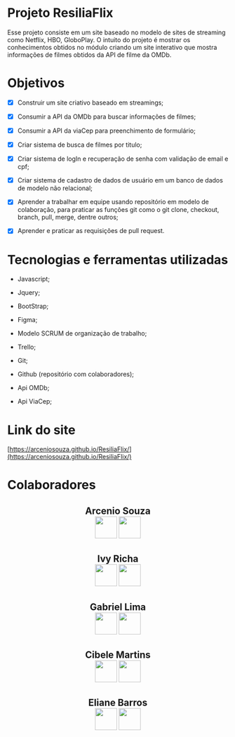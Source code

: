 # Projeto ResiliaFlix

Esse projeto consiste em um site baseado no modelo de sites de streaming como Netflix, HBO, GloboPlay. O intuito do projeto é mostrar os conhecimentos obtidos no módulo criando um site interativo que mostra informações de filmes obtidos da API de filme da OMDb.

# Objetivos

- [x] Construir um site criativo baseado em streamings;

- [x] Consumir a API da OMDb para buscar informações de filmes;

- [x] Consumir a API da viaCep para preenchimento de formulário;

- [x] Criar sistema de busca de filmes por titulo;

- [x] Criar sistema de logIn e recuperação de senha com validação de email e cpf;

- [x] Criar sistema de cadastro de dados de usuário em um banco de dados de modelo não relacional;

- [x] Aprender a trabalhar em equipe usando repositório em modelo de colaboração, para praticar as funções git como o git clone, checkout, branch, pull, merge, dentre outros;

- [x] Aprender e praticar as requisições de pull request.

# Tecnologias e ferramentas utilizadas

 - Javascript;

 - Jquery;

 - BootStrap;

 - Figma;

 - Modelo SCRUM de organização de trabalho;

 - Trello;

 - Git;

 - Github (repositório com colaboradores);

 - Api OMDb;

 - Api ViaCep;

 # Link do site

 [https://arceniosouza.github.io/ResiliaFlix/](https://arceniosouza.github.io/ResiliaFlix/)

 # Colaboradores
 
   <div align="center">
      <h2>Arcenio Souza <br> 
        <a href="https://www.linkedin.com/in/arceniofso/"><img width="50" height="50" src="https://img.icons8.com/color/48/000000/linkedin.png"/></a>
        <a href="https://github.com/ArcenioSouza"><img width="50" height="50" src="https://img.icons8.com/fluency-systems-filled/48/000000/github.png"/></a>
      </h2>  
   </div>
   
   <div align="center">
      <h2>Ivy Richa <br> 
        <a href="https://www.linkedin.com/in/ivy-richa-30632517a/"><img width="50" height="50" src="https://img.icons8.com/color/48/000000/linkedin.png"/></a>
        <a href="https://github.com/Ivyrch"><img width="50" height="50" src="https://img.icons8.com/fluency-systems-filled/48/000000/github.png"/></a>
      </h2>  
   </div>
   
   <div align="center">
      <h2>Gabriel Lima <br> 
        <a href="https://www.linkedin.com/in/gabrielimasantos/"><img width="50" height="50" src="https://img.icons8.com/color/48/000000/linkedin.png"/></a>
        <a href="https://github.com/eogakrl"><img width="50" height="50" src="https://img.icons8.com/fluency-systems-filled/48/000000/github.png"/></a>
      </h2>  
   </div>
   
   <div align="center">
      <h2>Cibele Martins <br> 
        <a href="https://www.linkedin.com/in/cibele-martins-85b910169/"><img width="50" height="50" src="https://img.icons8.com/color/48/000000/linkedin.png"/></a>
        <a href="https://github.com/CibeleMartins"><img width="50" height="50" src="https://img.icons8.com/fluency-systems-filled/48/000000/github.png"/></a>
      </h2>  
   </div>

   <div align="center">
      <h2>Eliane Barros <br> 
        <a href="https://www.linkedin.com/in/eliane-barros-445b17113/"><img width="50" height="50" src="https://img.icons8.com/color/48/000000/linkedin.png"/></a>
        <a href="https://github.com/elianebdias"><img width="50" height="50" src="https://img.icons8.com/fluency-systems-filled/48/000000/github.png"/></a>
      </h2>  
   </div>
   
   


 

